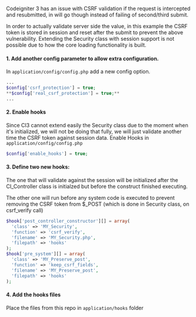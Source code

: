 Codeigniter 3 has an issue with CSRF validation if the request is intercepted and resubmitted, in will go though instead of failing of second/third submit.

In order to actually validate server side the value, in this example the CSRF token is stored in session and reset after the submit to prevent the above vulnerability.
Extending the Security class with session support is not possible due to how the core loading functionality is built.

#### 1. Add another  config parameter to allow extra configuration.
In `application/config/config.php` add a new config option.
```php
... 
$config['csrf_protection'] = true;
**$config['real_csrf_protection'] = true;**
...
```

#### 2. Enable hooks
Since CI3 cannot extend easily the Security class due to the moment when it's initialized, we will not be doing that fully, we will just validate another time the CSRF token against session data.
 Enable Hooks in  `application/config/config.php` 
```php
$config['enable_hooks'] = true;
```

#### 3. Define two new hooks:
The one that will validate against the session will be initialized after the CI_Controller class is initialzed but before the construct finished executing.

The other one will run before any system code is executed to prevent removing the CSRF token from $_POST (which is done in Security class, on csrf_verify call)

```php
$hook['post_controller_constructor'][] = array(
  'class' => 'MY_Security',
  'function' => 'csrf_verify',
  'filename' => 'MY_Security.php',
  'filepath' => 'hooks'
);
$hook['pre_system'][] = array(
  'class' => 'MY_Preserve_post',
  'function' => 'keep_csrf_fields',
  'filename' => 'MY_Preserve_post',
  'filepath' => 'hooks'
);
```

#### 4. Add the hooks files 
Place the files from this repo in `application/hooks` folder
